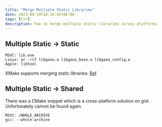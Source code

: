 ```yaml
---
title: "Merge Multiple Static Libraries"
date: 2023-09-19T18:16:45+08:00
tags: [C++]
description: how to merge multiple static libraries across platforms
---
```


## Multiple Static -> Static

```
MSVC: lib.exe
Linux: ar -rcT libgaea.a libgaea_base.a libgaea_config.a
Apple: libtool

```

XMake supports merging static libraries: [Ref](https://xmake.io/#/guide/project_examples?id=merge-static-libraries)

## Multiple Static -> Shared

There was a CMake snippet which is a cross-platform solution on gist. Unfortunately cannot be found again.

```
MSVC: /WHOLE_ARCHIVE
gcc: --whole-archive

```
